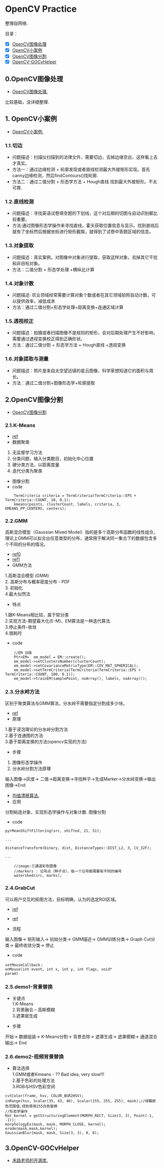 #  OpenCV Practice

整理自网络.

目录：

- [x] [OpenCV图像处理](#0OpenCV图像处理) 
- [x] [OpenCV小案例](#1OpenCV小案例)   
- [x] [OpenCV图像分割](#2OpenCV图像分割)  
- [x] [OpenCV-GOCvHelper](#3OpenCV-GOCvHelper) 

##  0.OpenCV图像处理

- [ OpenCV图像处理.](./OpenCV-DIP/readme.md)

比较基础，没详细整理.


## 1. OpenCV小案例

- [ OpenCV小案例.](./OpenCV-Demo/readme.md)


###  1.1.切边


- 问题描述：扫描仪扫描到的法律文件，需要切边，去掉边缘空白，这样看上去才真实。
- 方法一：通过边缘检测 + 轮廓发现或者直线检测最大外接矩形实现。首先canny边缘检测，然后findContours()找轮廓.
- 方法二：通过二值分割 + 形态学方法 + Hough直线 找到最大外接矩形。不太可靠.



### 1.2.直线检测

- 问题描述：寻找英语试卷填空题的下划线，这个对后期的切图与自动识别都比较重要。 
- 方法:通过图像形态学操作来寻找直线，霍夫获取位置信息与显示。找到直线后就有了坐标然后根据坐标进行矩形截取，就得到了试卷中答题区域的信息。




###  1.3.对象提取

- 问题描述：真实案例，对图像中对象进行提取，获取这样对象，去掉其它干扰和非目标对象。 
- 方法：二值分割 + 形态学处理 +横纵比计算  



###  1.4.对象计数

- 问题描述: 农业领域经常需要计算对象个数或者在其它领域拍照自动计数，可以提供效率，减低成本 
- 方法：通过二值分割+形态学处理+距离变换+连通区域计算 


###  1.5.透视校正


- 问题描述：拍摄或者扫描图像不是规则的矩形，会对后期处理产生不好影响，需要通过透视变换校正得到正确形状。
- 方法：通过二值分割 + 形态学方法 + Hough直线 +透视变换 



###  1.6.对象提取与测量

- 问题描述：照片是来自太空望远镜的星云图像，科学家想知道它的面积与周长。 
- 方法：通过二值分割+图像形态学+轮廓提取 



##  2.OpenCV图像分割

- [OpenCV图像分割](/OpenCV-ImageSegmentation/readme.md)

###  2.1.K-Means

- [ref](https://blog.csdn.net/huangfei711/article/details/78480078)
- 数据聚类

1. 无监督学习方法
2. 分类问题，输入分类数目，初始化中心位置
3. 硬分类方法，以距离度量
4. 迭代分类为聚类  

- 图像分割  
- code  


```
	TermCriteria criteria = TermCriteria(TermCriteria::EPS + TermCriteria::COUNT, 10, 0.1);
	kmeans(points, clusterCount, labels, criteria, 3, KMEANS_PP_CENTERS, centers);
```



###  2.2.GMM
高斯混合模型（Gaussian Mixed Model）指的是多个高斯分布函数的线性组合，理论上GMM可以拟合出任意类型的分布，通常用于解决同一集合下的数据包含多个不同的分布的情况。

- [ref0](https://www.cnblogs.com/huangyc/p/10125117.html)
- [ref1](https://www.jianshu.com/p/47c3d7ea3433)
- GMM方法

1.高斯混合模型 (GMM)  
2. 高斯分布与概率密度分布 - PDF  
3. 初始化  
4.最大似然法  

- 特点

1.跟K-Means相比较，属于软分类  
2.实现方法-期望最大化(E-M)，EM算法是一种迭代算法.  
3.停止条件-收敛  
4.很耗时  

- code 

```
	//EM 训练
	Ptr<EM>  em_model = EM::create();
	em_model->setClustersNumber(clusterCount);
	em_model->setCovarianceMatrixType(EM::COV_MAT_SPHERICAL);
	em_model->setTermCriteria(TermCriteria(TermCriteria::EPS + TermCriteria::COUNT, 100, 0.1));
	em_model->trainEM(samplePoint, noArray(), labels, noArray());
```



###  2.3.分水岭方法

区别于聚类算法与GMM算法，分水岭不需要指定分割成多少块。

- [ref](https://www.cnblogs.com/mikewolf2002/p/3304118.html)
- 原理  

1.基于浸泡理论的分水岭分割方法   
2.基于连通图的方法  
3.基于距离变换的方法(opencv实现的方法)  

- 步骤

1. 图像形态学操作  
2. 分水岭分割方法原理



输入图像->灰度-> 二值->距离变换->寻找种子->生成Marker->分水岭变换->输出图像->End 

- [均值漂移算法.](https://cloud.tencent.com/developer/article/1470668)
- 应用

分割粘连对象，实现形态学操作与对象计数. 图像分割

- code 

```
pyrMeanShiftFiltering(src, shifted, 21, 51);

...

distanceTransform(binary, dist, DistanceTypes::DIST_L2, 3, CV_32F);

...

	//image:三通道彩色图像
	//markers : 记号点（种子点），每一个记号都需要有不同的编号
	watershed(src, marks);
```



###  2.4.GrabCut

可以用户交互的抠图方法，目标明确，认为的选定ROI区域。

- [ref](https://www.cnblogs.com/mikewolf2002/p/3341418.html)
- [ref](http://www.cad.zju.edu.cn/home/gfzhang/course/computational-photography/proj1-grabcut/grabcut.html)

- 流程

输入图像-> 矩形输入-> 初始分类-> GMM描述-> GMM训练分类-> Graph Cut分类-> 最终收敛分类-> 停止


- code

```
setMouseCallback；  
onMouse(int event, int x, int y, int flags, void* 
param)  
```


###  2.5.demo1-背景替换


-  关键点  
1.K-Means   
2.背景融合 – 高斯模糊  
3.遮罩层生成  

-  步骤


开始-> 数据组装-> K-Means分割-> 背景去除-> 遮罩生成-> 遮罩模糊-> 通道混合输出-> End 



###  2.6.demo2-视频背景替换

- 算法选择   
1.GMM或者Kmeans - ?? Bad idea, very slow!!!  
2.基于色彩的处理方法  
3.RGB与HSV色彩空间   


```
cvtColor(frame, hsv, COLOR_BGR2HSV);
inRange(hsv, Scalar(35, 43, 46), Scalar(155, 255, 255), mask);//绿幕颜色范围值,绿色使用255白色替换
//形态学操作
Mat kernel = getStructuringElement(MORPH_RECT, Size(3, 3), Point(-1, -1));
morphologyEx(mask, mask, MORPH_CLOSE, kernel);
erode(mask,mask,kernel);
GaussianBlur(mask, mask, Size(3, 3), 0, 0);
```


##  3.OpenCV-GOCvHelper

- [禾路老师的开源库.](/OpenCV-GOCvHelper/readme.md)
